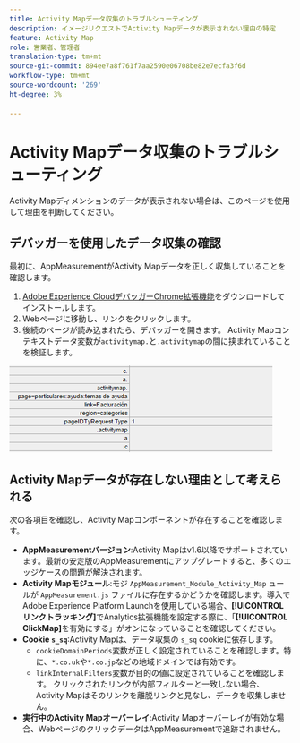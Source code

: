 ```yaml
---
title: Activity Mapデータ収集のトラブルシューティング
description: イメージリクエストでActivity Mapデータが表示されない理由の特定
feature: Activity Map
role: 営業者、管理者
translation-type: tm+mt
source-git-commit: 894ee7a8f761f7aa2590e06708be82e7ecfa3f6d
workflow-type: tm+mt
source-wordcount: '269'
ht-degree: 3%

---
```



# Activity Mapデータ収集のトラブルシューティング

Activity Mapディメンションのデータが表示されない場合は、このページを使用して理由を判断してください。

## デバッガーを使用したデータ収集の確認

最初に、AppMeasurementがActivity Mapデータを正しく収集していることを確認します。

1. [Adobe Experience CloudデバッガーChrome拡張機能](https://experienceleague.adobe.com/docs/debugger/using/experience-cloud-debugger.html?lang=ja)をダウンロードしてインストールします。
2. Webページに移動し、リンクをクリックします。
3. 後続のページが読み込まれたら、デバッガーを開きます。 Activity Mapコンテキストデータ変数が`activitymap.`と`.activitymap`の間に挟まれていることを検証します。

![デバッガーデータ](assets/debugger.png)

## Activity Mapデータが存在しない理由として考えられる

次の各項目を確認し、Activity Mapコンポーネントが存在することを確認します。

* **AppMeasurementバージョン**:Activity Mapはv1.6以降でサポートされています。最新の安定版のAppMeasurementにアップグレードすると、多くのエッジケースの問題が解決されます。
* **Activity Mapモジュール**:モジ `AppMeasurement_Module_Activity_Map` ュールが `AppMeasurement.js` ファイルに存在するかどうかを確認します。導入でAdobe Experience Platform Launchを使用している場合、**[!UICONTROL リンクトラッキング]**&#x200B;でAnalytics拡張機能を設定する際に、「**[!UICONTROL ClickMap]**&#x200B;を有効にする」がオンになっていることを確認してください。
* **Cookie `s_sq`**:Activity Mapは、データ収集の `s_sq` cookieに依存します。
   * `cookieDomainPeriods`変数が正しく設定されていることを確認します。特に、`*.co.uk`や`*.co.jp`などの地域ドメインでは有効です。
   * `linkInternalFilters`変数が目的の値に設定されていることを確認します。 クリックされたリンクが内部フィルターと一致しない場合、Activity Mapはそのリンクを離脱リンクと見なし、データを収集しません。
* **実行中のActivity Mapオーバーレイ**:Activity Mapオーバーレイが有効な場合、WebページのクリックデータはAppMeasurementで追跡されません。
